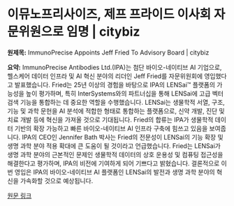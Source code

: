 # 이뮤노프리사이즈, 제프 프라이드 이사회 자문위원으로 임명 | citybiz

**원제목:** ImmunoPrecise Appoints Jeff Fried To Advisory Board | citybiz

**요약:** ImmunoPrecise Antibodies Ltd.(IPA)는 첨단 바이오-네이티브 AI 기업으로,  헬스케어 데이터 인프라 및 AI 혁신 분야의 리더인 Jeff Fried를 자문위원회에 영입했다고 발표했습니다.  Fried는 25년 이상의 경험을 바탕으로 IPA의 LENSai™ 플랫폼의 가능성을 높이 평가하며, 특히 InterSystems와의 파트너십을 통해 LENSai에 고급 벡터 검색 기능을 통합하는 데 중요한 역할을 수행했습니다. LENSai는 생물학적 서열, 구조, 기능 및 과학 문헌을 AI 분석에 적합한 형태로 통합하는 플랫폼으로, 신약 개발, 진단 및 치료 개발 등에 혁신을 가져올 것으로 기대됩니다.  Fried의 합류는 IPA가 생물학적 데이터 기반의 확장 가능하고 빠른 바이오-네이티브 AI 인프라 구축에 힘쓰고 있음을 보여줍니다.  IPA의 CEO인 Jennifer Bath 박사는 Fried의 전문성이 LENSai의 기능 확장 및 생명 과학 분야 적용 확대에 큰 도움이 될 것이라고 언급했습니다.  Fried는 LENSai가 생명 과학 분야의 근본적인 문제인 생물학적 데이터의 상호 운용성 및 컴퓨팅 접근성을 해결한다고 평가하며, IPA의 비전에 기여하게 되어 기쁘다고 밝혔습니다.  결론적으로 이번 영입은 IPA의 바이오-네이티브 AI 플랫폼인 LENSai의 발전과 생명 과학 분야의 혁신을 가속화할 것으로 예상됩니다.

[원문 링크](https://www.citybiz.co/article/720539/immunoprecise-appoints-jeff-fried-to-advisory-board/)
